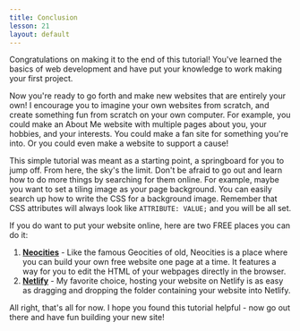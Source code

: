 ```yaml
---
title: Conclusion
lesson: 21
layout: default
---
```


Congratulations on making it to the end of this tutorial! You've learned the basics of web development and have put your knowledge to work making your first project. 

Now you're ready to go forth and make new websites that are entirely your own! I encourage you to imagine your own websites from scratch, and create something fun from scratch on your own computer. For example, you could make an About Me website with multiple pages about you, your hobbies, and your interests. You could make a fan site for something you're into. Or you could even make a website to support a cause!

This simple tutorial was meant as a starting point, a springboard for you to jump off. From here, the sky's the limit. Don't be afraid to go out and learn how to do more things by searching for them online. For example, maybe you want to set a tiling image as your page background. You can easily search up how to write the CSS for a background image. Remember that CSS attributes will always look like `ATTRIBUTE: VALUE;` and you will be all set. 

If you do want to put your website online, here are two FREE places you can do it: 

1. **[Neocities](https://neocities.org/)** - Like the famous Geocities of old, Neocities is a place where you can build your own free website one page at a time. It features a way for you to edit the HTML of your webpages directly in the browser. 
2. **[Netlify](https://www.netlify.com/)** - My favorite choice, hosting your website on Netlify is as easy as dragging and dropping the folder containing your website into Netlify. 

All right, that's all for now. I hope you found this tutorial helpful - now go out there and have fun building your new site!
